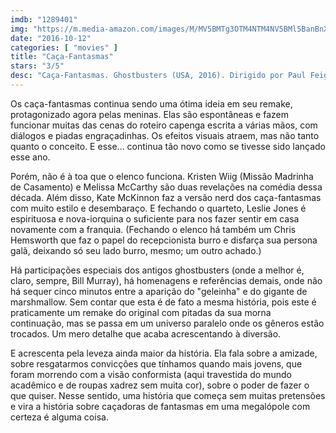 ```yaml
---
imdb: "1289401"
img: "https://m.media-amazon.com/images/M/MV5BMTg3OTM4NTM4NV5BMl5BanBnXkFtZTgwOTI3NDc0OTE@._V1_SY150_SX101_.jpg"
date: "2016-10-12"
categories: [ "movies" ]
title: "Caça-Fantasmas"
stars: "3/5"
desc: "Caça-Fantasmas. Ghostbusters (USA, 2016). Dirigido por Paul Feig. Escrito por Katie Dippold, Paul Feig, Ivan Reitman, Dan Aykroyd, Harold Ramis. Com Zach Woods (Tour Guide), Kristen Wiig (Erin Gilbert), Ed Begley Jr. (Ed Mulgrave), Charles Dance (Harold Filmore), John Milhiser (Higgins Student), Ben Harris (Higgins Student), Melissa McCarthy (Abby Yates), Karan Soni (Bennie), Kate McKinnon (Jillian Holtzmann)."
---
```

Os caça-fantasmas continua sendo uma ótima ideia em seu remake, protagonizado agora pelas meninas. Elas são espontâneas e fazem funcionar muitas das cenas do roteiro capenga escrita a várias mãos, com diálogos e piadas engraçadinhas. Os efeitos visuais atraem, mas não tanto quanto o conceito. E esse... continua tão novo como se tivesse sido lançado esse ano.

Porém, não é à toa que o elenco funciona. Kristen Wiig (Missão Madrinha de Casamento) e Melissa McCarthy são duas revelações na comédia dessa década. Além disso, Kate McKinnon faz a versão nerd dos caça-fantasmas com muito estilo e desembaraço. E fechando o quarteto, Leslie Jones é espirituosa e nova-iorquina o suficiente para nos fazer sentir em casa novamente com a franquia. (Fechando o elenco há também um Chris Hemsworth que faz o papel do recepcionista burro e disfarça sua persona galã, deixando só seu lado burro, mesmo; um outro achado.)

Há participações especiais dos antigos ghostbusters (onde a melhor é, claro, sempre, Bill Murray), há homenagens e referências demais, onde não há sequer cinco minutos entre a aparição do "geleinha" e do gigante de marshmallow. Sem contar que esta é de fato a mesma história, pois este é praticamente um remake do original com pitadas da sua morna continuação, mas se passa em um universo paralelo onde os gêneros estão trocados. Um mero detalhe que acaba acrescentando à diversão.

E acrescenta pela leveza ainda maior da história. Ela fala sobre a amizade, sobre resgatarmos convicções que tínhamos quando mais jovens, que foram morrendo com a visão conformista (aqui travestida do mundo acadêmico e de roupas xadrez sem muita cor), sobre o poder de fazer o que quiser. Nesse sentido, uma história que começa sem muitas pretensões e vira a história sobre caçadoras de fantasmas em uma megalópole com certeza é alguma coisa.
